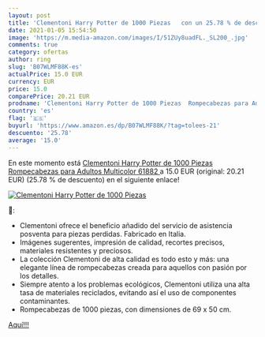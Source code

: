 ```yaml
---
layout: post
title: 'Clementoni Harry Potter de 1000 Piezas   con un 25.78 % de descuento'
date: 2021-01-05 15:54:50
image: 'https://m.media-amazon.com/images/I/51ZUy8uadFL._SL200_.jpg'
comments: true
category: ofertas
author: ring
slug: 'B07WLMF88K-es'
actualPrice: 15.0 EUR
currency: EUR
price: 15.0
comparePrice: 20.21 EUR
prodname: 'Clementoni Harry Potter de 1000 Piezas  Rompecabezas para Adultos  Multicolor  61882 '
country: 'es'
flag: '🇪🇸'
buyurl: 'https://www.amazon.es/dp/B07WLMF88K/?tag=tolees-21'
descuento: '25.78'
average: '15.0'
---
```


En este momento está [Clementoni Harry Potter de 1000 Piezas  Rompecabezas para Adultos  Multicolor  61882 ](https://www.amazon.es/dp/B07WLMF88K/?tag=tolees-21) a 15.0 EUR (original: 20.21 EUR) (25.78 %  de descuento) en el siguiente enlace!

[![Clementoni Harry Potter de 1000 Piezas  ](https://m.media-amazon.com/images/I/51ZUy8uadFL._SL200_.jpg)](https://www.amazon.es/dp/B07WLMF88K/?tag=tolees-21)

🔎:

- Clementoni ofrece el beneficio añadido del servicio de asistencia posventa para piezas perdidas. Fabricado en Italia.
- Imágenes sugerentes, impresión de calidad, recortes precisos, materiales resistentes y preciosos.
- La colección Clementoni de alta calidad es todo esto y más: una elegante línea de rompecabezas creada para aquellos con pasión por los detalles.
- Siempre atento a los problemas ecológicos, Clementoni utiliza una alta tasa de materiales reciclados, evitando así el uso de componentes contaminantes.
- Rompecabezas de 1000 piezas, con dimensiones de 69 x 50 cm.

[Aquí!!!](https://www.amazon.es/dp/B07WLMF88K/?tag=tolees-21)
